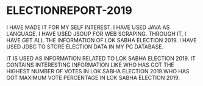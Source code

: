 # ELECTIONREPORT-2019

I HAVE MADE IT FOR MY SELF INTEREST.
I HAVE USED JAVA AS LANGUAGE.
I HAVE USED JSOUP FOR WEB SCRAPING. THROUGH IT, I HAVE GET ALL THE INFORMATION OF LOK SABHA ELECTION 2019.
I HAVE USED JDBC TO STORE ELECTION DATA IN MY PC DATABASE.

IT IS USED AS INFORMATION RELATED TO LOK SABHA ELECTION 2019.
IT CONTAINS INTERESTING INFORMATION LIKE WHO HAS GOT THE HIGHEST NUMBER OF VOTES IN LOK SABHA ELECTION 2019.WHO HAS GOT MAXIMUM VOTE PERCENTAGE IN LOK SABHA ELECTION 2019.
